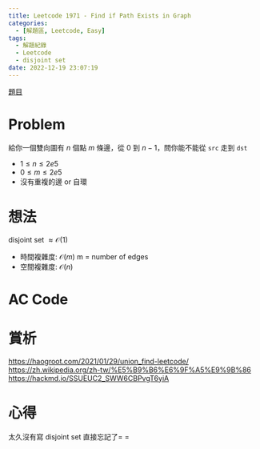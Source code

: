 ```yaml
---
title: Leetcode 1971 - Find if Path Exists in Graph
categories:
  - [解題區, Leetcode, Easy]
tags:
  - 解題紀錄
  - Leetcode
  - disjoint set
date: 2022-12-19 23:07:19
---
```


[題目](https://leetcode.com/problems/find-if-path-exists-in-graph/description/)

# Problem

給你一個雙向圖有 $n$ 個點 $m$ 條邊，從 $0$ 到 $n-1$，問你能不能從 `src` 走到 `dst` 

- $1 \le n \le 2e5$
- $0 \le m \le 2e5$
- 沒有重複的邊 or 自環

# 想法

disjoint set $\approx \mathcal{O}(1)$

- 時間複雜度: $\mathcal{O}(m)$ m = number of edges
- 空間複雜度: $\mathcal{O}(n)$

# AC Code

<script src="https://emgithub.com/embed-v2.js?target=https%3A%2F%2Fgithub.com%2Froy4801%2Fsolved_problems%2Fblob%2Fmaster%2Fleetcode%2F1971.cpp%23L17-L50&style=github&type=code&showBorder=on&showLineNumbers=on&showFileMeta=on&showFullPath=on&showCopy=on"></script>

# 賞析

<https://haogroot.com/2021/01/29/union_find-leetcode/>
<https://zh.wikipedia.org/zh-tw/%E5%B9%B6%E6%9F%A5%E9%9B%86>
<https://hackmd.io/SSUEUC2_SWW6CBPvgT6yiA>

# 心得

太久沒有寫 disjoint set 直接忘記了= =
